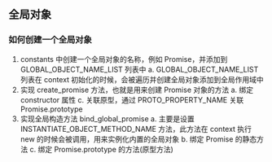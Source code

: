 
## 全局对象

### 如何创建一个全局对象

1. constants 中创建一个全局对象的名称，例如 Promise，并添加到 GLOBAL_OBJECT_NAME_LIST 列表中
    a. GLOBAL_OBJECT_NAME_LIST 列表在 context 初始化的时候，会被遍历并创建全局对象添加到全局作用域中
2. 实现 create_promise 方法，也就是用来创建 Promise 对象的方法
    a. 绑定 constructor 属性
    c. 关联原型，通过 PROTO_PROPERTY_NAME 关联 Promise.prototype
3. 实现全局构造方法 bind_global_promise
    a. 主要是设置 INSTANTIATE_OBJECT_METHOD_NAME 方法，此方法在 context 执行 new 的时候会被调用，用来实例化内置的全局对象
    b. 绑定 Promise 的静态方法
    c. 绑定 Promise.prototype 的方法(原型方法)
